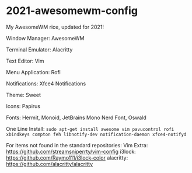 # 2021-awesomewm-config
My AwesomeWM rice, updated for 2021!

Window Manager: AwesomeWM

Terminal Emulator: Alacritty

Text Editor: Vim

Menu Application: Rofi

Notifications: Xfce4 Notifications

Theme: Sweet

Icons: Papirus

Fonts:
Hermit, Monoid, JetBrains Mono Nerd Font, Oswald


One Line Install:
`sudo apt-get install awesome vim pavucontrol rofi xbindkeys compton feh libnotify-dev notification-daemon xfce4-notifyd`

For items not found in the standard repositories:
Vim Extra: https://github.com/streamsniperrty/vim-config
i3lock: https://github.com/Raymo111/i3lock-color
alacritty: https://github.com/alacritty/alacritty
